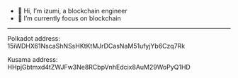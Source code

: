 - 👋 Hi, I’m izumi, a blockchain engineer
- 🌱 I’m currently focus on blockchain

---

Polkadot address: 15iWDHX61NscaShNSsHKtKtMJrDCasNaM51ufyjYb6Czq7Rk

Kusama address: HHpjGbtmxd4tZWJFw3Ne8RCbpVnhEdcix8AuM29WoPyQ1HD

<!---
iamizumi/iamizumi is a ✨ special ✨ repository because its `README.md` (this file) appears on your GitHub profile.
You can click the Preview link to take a look at your changes.
--->
